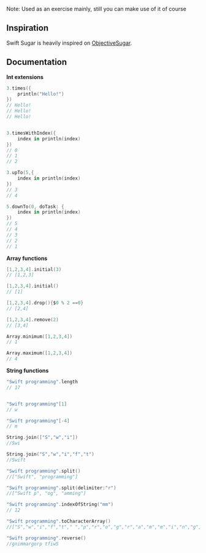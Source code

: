 Note: Used as an exercise mainly, still you can make use of it of course

## Inspiration

Swift Sugar is heavily inspired on [ObjectiveSugar](https://github.com/supermarin/ObjectiveSugar). 

## Documentation

**Int extensions** 

``` swift
3.times({
    println("Hello!")
})
// Hello!
// Hello!
// Hello!


3.timesWithIndex({
    index in println(index)
})
// 0
// 1
// 2

3.upTo(5,{
    index in println(index)
})
// 3
// 4

5.downTo(0, doTask: {
    index in println(index)
})
// 5
// 4
// 3
// 2
// 1
```

**Array functions** 
``` swift
[1,2,3,4].initial(3)
// [1,2,3]
```

``` swift
[1,2,3,4].initial()
// [1]
```

``` swift
[1,2,3,4].drop(){$0 % 2 ==0}
// [2,4]
```

``` swift
[1,2,3,4].remove(2)
// [3,4]
```

``` swift
Array.minimum([1,2,3,4])
// 1
```

``` swift
Array.maximum([1,2,3,4])
// 4
```

**String functions** 

``` swift
"Swift programming".length
// 17


"Swift programming"[1]
// w

"Swift programming"[-4]
// m

String.join(["S","w","i"])
//Swi

String.join("S","w","i","f","t")
//Swift

"Swift programming".split()
//["Swift", "programming"]

"Swift programming".split(delimiter:"r")
//["Swift p", "og", "amming"]

"Swift programming".indexOfString("mm")
// 12

"Swift programming".toCharacterArray()
//["S","w","i","f","t"," ","p","r","o","g","r","a","m","m","i","n","g",]

"Swift programming".reverse()
//gnimmargorp tfiwS
```

















